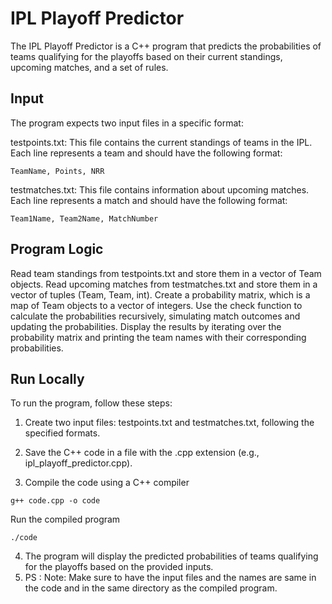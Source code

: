 
# IPL Playoff Predictor

The IPL Playoff Predictor is a C++ program that predicts the probabilities of teams qualifying for the playoffs based on their current standings, upcoming matches, and a set of rules.


## Input
The program expects two input files in a specific format:

testpoints.txt: This file contains the current standings of teams in the IPL. Each line represents a team and should have the following format:
```
TeamName, Points, NRR
```
testmatches.txt: This file contains information about upcoming matches. Each line represents a match and should have the following format:
```
Team1Name, Team2Name, MatchNumber
```
## Program Logic
Read team standings from testpoints.txt and store them in a vector of Team objects.
Read upcoming matches from testmatches.txt and store them in a vector of tuples (Team, Team, int).
Create a probability matrix, which is a map of Team objects to a vector of integers.
Use the check function to calculate the probabilities recursively, simulating match outcomes and updating the probabilities.
Display the results by iterating over the probability matrix and printing the team names with their corresponding probabilities.
## Run Locally

To run the program, follow these steps:

1. Create two input files: testpoints.txt and testmatches.txt, following the specified formats.
2. Save the C++ code in a file with the .cpp extension (e.g., ipl_playoff_predictor.cpp).

3. Compile the code using a C++ compiler
 ```
g++ code.cpp -o code
```

Run the compiled program  
```
./code
```
4. The program will display the predicted probabilities of teams qualifying for the playoffs based on the provided inputs.
5. PS : Note: Make sure to have the input files and the names are same in the code and in the same directory as the compiled program.
